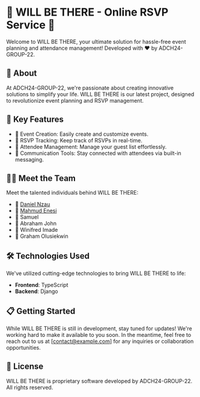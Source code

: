 # 🎉 WILL BE THERE - Online RSVP Service 🎉

Welcome to WILL BE THERE, your ultimate solution for hassle-free event planning and attendance management! Developed with ❤️ by ADCH24-GROUP-22.

## 🚀 About

At ADCH24-GROUP-22, we're passionate about creating innovative solutions to simplify your life. WILL BE THERE is our latest project, designed to revolutionize event planning and RSVP management.

## 🌟 Key Features

- 📅 Event Creation: Easily create and customize events.
- 📝 RSVP Tracking: Keep track of RSVPs in real-time.
- 👥 Attendee Management: Manage your guest list effortlessly.
- 📧 Communication Tools: Stay connected with attendees via built-in messaging.

## 👨‍💻 Meet the Team

Meet the talented individuals behind WILL BE THERE:
- 👨 [Daniel Nzau](https://github.com/orgs/ADCH24-GROUP-22/people/Bishop-Code-dev)
- 👨 [Mahmud Enesi](https://github.com/orgs/ADCH24-GROUP-22/people/Mahmud1087)
- 👨 Samuel
- 👨 Abraham John
- 👩 Winifred Imade
- 👨 Graham Olusiekwin

## 🛠️ Technologies Used

We've utilized cutting-edge technologies to bring WILL BE THERE to life:
- **Frontend**: TypeScript
- **Backend**: Django

## 📋 Getting Started

While WILL BE THERE is still in development, stay tuned for updates! We're working hard to make it available to you soon. In the meantime, feel free to reach out to us at [contact@example.com] for any inquiries or collaboration opportunities.

## 📄 License

WILL BE THERE is proprietary software developed by ADCH24-GROUP-22. All rights reserved.
